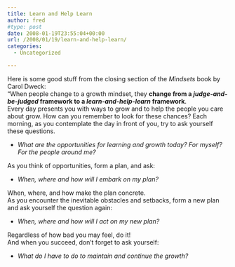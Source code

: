 ```yaml
---
title: Learn and Help Learn
author: fred
#type: post
date: 2008-01-19T23:55:04+00:00
url: /2008/01/19/learn-and-help-learn/
categories:
  - Uncategorized

---
```

Here is some good stuff from the closing section of the _Mindsets_ book by Carol Dweck:  
&#8220;When people change to a growth mindset, they **change from a _judge-and-be-judged_ framework to a _learn-and-help-learn_ framework**.  
Every day presents you with ways to grow and to help the people you care about grow. How can you remember to look for these chances? Each morning, as you contemplate the day in front of you, try to ask yourself these questions.

  * _What are the opportunities for learning and growth today? For myself? For the people around me?_

As you think of opportunities, form a plan, and ask:

  * _When, where and how will I embark on my plan?_ 

When, where, and how make the plan concrete.  
As you encounter the inevitable obstacles and setbacks, form a new plan and ask yourself the question again:

  * _When, where and how will I act on my new plan?_ 

Regardless of how bad you may feel, do it!  
And when you succeed, don&#8217;t forget to ask yourself:

  * _What do I have to do to maintain and continue the growth?_